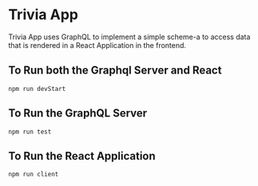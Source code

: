 # Trivia App

Trivia App uses GraphQL to implement a simple scheme-a to access data that is rendered in a React Application in the frontend. 

## To Run both the Graphql Server and React

```
npm run devStart
```

## To Run the GraphQL Server

```
npm run test
```
## To Run the React Application
```
npm run client
```